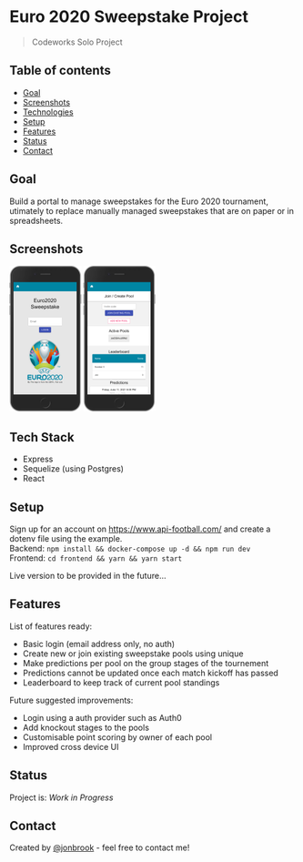 # Euro 2020 Sweepstake Project

> Codeworks Solo Project

## Table of contents

- [Goal](#goal)
- [Screenshots](#screenshots)
- [Technologies](#technologies)
- [Setup](#setup)
- [Features](#features)
- [Status](#status)
- [Contact](#contact)

## Goal

Build a portal to manage sweepstakes for the Euro 2020 tournament, utimately to replace manually managed sweepstakes that are on paper or in spreadsheets.

## Screenshots

<img src="img/login.png" width="25%">
<img src="img/main.png" width="25%">

## Tech Stack

- Express
- Sequelize (using Postgres)
- React

## Setup

Sign up for an account on https://www.api-football.com/ and create a dotenv file using the example.\
Backend: `npm install && docker-compose up -d && npm run dev`\
Frontend: `cd frontend && yarn && yarn start`

Live version to be provided in the future...

## Features

List of features ready:

- Basic login (email address only, no auth)
- Create new or join existing sweepstake pools using unique
- Make predictions per pool on the group stages of the tournement
- Predictions cannot be updated once each match kickoff has passed
- Leaderboard to keep track of current pool standings

Future suggested improvements:

- Login using a auth provider such as Auth0
- Add knockout stages to the pools
- Customisable point scoring by owner of each pool
- Improved cross device UI

## Status

Project is: _Work in Progress_

## Contact

Created by [@jonbrook](https://github.com/jonbrook) - feel free to contact me!
